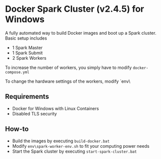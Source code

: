 # Docker Spark Cluster (v2.4.5) for Windows
A fully automated way to build Docker images and boot up a Spark cluster. Basic setup includes
* 1 Spark Master
* 1 Spark Submit
* 2 Spark Workers

To increase the number of workers, you simply have to modify `docker-compose.yml`

To change the hardware settings of the workers, modify `env\

## Requirements
* Docker for Windows with Linux Containers
* Disabled TLS security

## How-to
* Build the images by executing `build-docker.bat`
* Modify `env\spark-worker-env.sh` to fit your computing power needs
* Start the Spark cluster by executing `start-spark-cluster.bat`